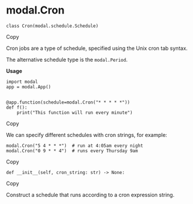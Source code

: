 # modal.Cron

    
    
    class Cron(modal.schedule.Schedule)

Copy

Cron jobs are a type of schedule, specified using the Unix cron tab syntax.

The alternative schedule type is the `modal.Period`.

**Usage**

    
    
    import modal
    app = modal.App()
    
    
    @app.function(schedule=modal.Cron("* * * * *"))
    def f():
        print("This function will run every minute")

Copy

We can specify different schedules with cron strings, for example:

    
    
    modal.Cron("5 4 * * *")  # run at 4:05am every night
    modal.Cron("0 9 * * 4")  # runs every Thursday 9am

Copy

    
    
    def __init__(self, cron_string: str) -> None:

Copy

Construct a schedule that runs according to a cron expression string.


